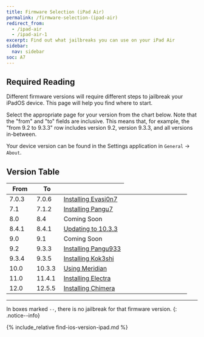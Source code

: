 ```yaml
---
title: Firmware Selection (iPad Air)
permalink: /firmware-selection-(ipad-air)
redirect_from:
  - /ipad-air
  - /ipad-air-1
excerpt: Find out what jailbreaks you can use on your iPad Air
sidebar:
  nav: sidebar
soc: A7
---
```


## Required Reading

Different firmware versions will require different steps to jailbreak your iPadOS device. This page will help you find where to start.

Select the appropriate page for your version from the chart below. Note that the "from" and "to" fields are inclusive. This means that, for example, the "from 9.2 to 9.3.3" row includes version 9.2, version 9.3.3, and all versions in-between.

Your device version can be found in the Settings application in `General` -> `About`.

## Version Table

<table class="version_table">
  <colgroup>
    <col span="1" style="width: 15%;">
    <col span="1" style="width: 15%;">
    <col span="1" style="width: 35%;">
    <col span="1" style="width: 35%;">
  </colgroup>
  <thead>
    <tr>
      <th>From</th>
      <th>To</th>
      <th></th>
    </tr>
  </thead>
  <tbody>     
    <tr>
      <td>7.0.3</td>
      <td>7.0.6</td>
      <td><a href="installing-evasi0n7">Installing Evasi0n7</a></td>
    </tr>
    <tr>
      <td>7.1</td>
      <td>7.1.2</td>
      <td colspan="2"><a href="installing-pangu7">Installing Pangu7</a></td>
    </tr>
    <tr>
      <td>8.0</td>
      <td>8.4</td>
      <td colspan="2">Coming Soon</td>
    </tr>
    <tr>
      <td>8.4.1</td>
      <td>8.4.1</td>
      <td><a href="updating-to-10-3-3">Updating to 10.3.3</a></td>
    </tr>
    <tr>
      <td>9.0</td>
      <td>9.1</td>
      <td>Coming Soon</td>
    </tr>
    <tr>
      <td>9.2</td>
      <td>9.3.3</td>
      <td><a href="installing-pangu933">Installing Pangu933</a></td>
    </tr>
    <tr>
      <td>9.3.4</td>
      <td>9.3.5</td>
      <td><a href="installing-kok3shi">Installing Kok3shi</a></td>
    </tr>
    <tr>
      <td>10.0</td>
      <td>10.3.3</td>
      <td><a href="using-meridian">Using Meridian</a></td>
    </tr>
    <tr>
      <td>11.0</td>
      <td>11.4.1</td>
      <td><a href="installing-electra">Installing Electra</a></td>
    </tr>
    <tr>
      <td>12.0</td>
      <td>12.5.5</td>
      <td><a href="installing-chimera">Installing Chimera</a></td>
    </tr>
  </tbody>
</table>

---

In boxes marked `--`, there is no jailbreak for that firmware version.
{: .notice--info}

{% include_relative find-ios-version-ipad.md %}
